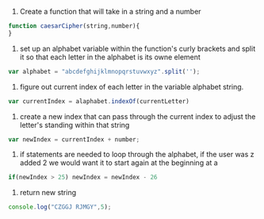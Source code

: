 1. Create a function that will take in a string and a number
```javascript
function caesarCipher(string,number){
}
```

1. set up an alphabet variable within the function's curly brackets and split it so that each letter in the alphabet is its owne element
``` javascript
var alphabet = "abcdefghijklmnopqrstuvwxyz".split('');
```

1. figure out current index of each letter in the variable alphabet string.
``` javascript
var currentIndex = alaphabet.indexOf(currentLetter)
```

1. create a new index that can pass through the current index to adjust the letter's standing within that string
``` javascript
var newIndex = currentIndex + number;  
```
1. if statements are needed to loop through the alphabet, if the user was z added 2 we would want it to start again at the beginning at a
``` javascript
if(newIndex > 25) newIndex = newIndex - 26
```
1. return new string
``` javascript
console.log("CZGGJ RJMGY",5);
```
